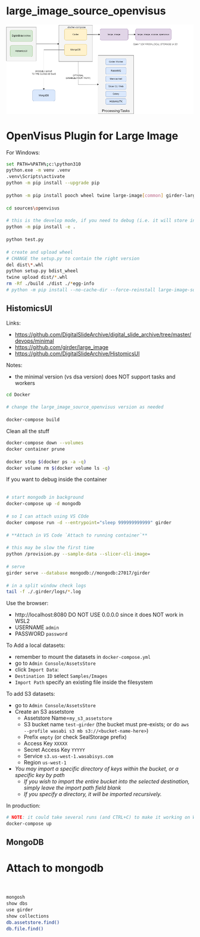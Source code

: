 # large_image_source_openvisus

![Diagram](docs/diagram.png)



# OpenVisus Plugin for Large Image

For Windows:

```bash
set PATH=%PATH%;c:\python310
python.exe -m venv .venv
.venv\Scripts\activate
python -m pip install --upgrade pip

python -m pip install pooch wheel twine large-image[common] girder-large-image OpenVisusNoGui

cd sources\openvisus

# this is the develop mode, if you need to debug (i.e. it will store in site packages links to the current source files)
python -m pip install -e .

python test.py

# create and upload wheel
# CHANGE the setup.py to contain the right version
del dist\*.whl
python setup.py bdist_wheel
twine upload dist/*.whl
rm -Rf ./build ./dist ./*egg-info
# python -m pip install --no-cache-dir --force-reinstall large-image-source-openvisus
```


## HistomicsUI

Links:
- https://github.com/DigitalSlideArchive/digital_slide_archive/tree/master/devops/minimal
- https://github.com/girder/large_image
- https://github.com/DigitalSlideArchive/HistomicsUI

Notes:
- the minimal version (vs dsa version) does NOT support tasks and workers


```bash
cd Docker

# change the large_image_source_openvisus version as needed

docker-compose build
```

Clean all the stuff

```bash
docker-compose down --volumes
docker container prune

docker stop $(docker ps -a -q)
docker volume rm $(docker volume ls -q)
```

If you want to debug inside the container

```bash

# start mongodb in background
docker-compose up -d mongodb

# so I can attach using VS COde
docker compose run -d --entrypoint="sleep 999999999999" girder 

# **Attach in VS Code `Attach to running container`**

# this may be slow the first time
python /provision.py --sample-data --slicer-cli-image= 

# serve
girder serve --database mongodb://mongodb:27017/girder

# in a split window check logs
tail -f ./.girder/logs/*.log 
```

Use the browser:

- http://localhost:8080  DO NOT USE 0.0.0.0  since it does NOT work in WSL2
- USERNAME `admin` 
- PASSWORD `password`

To Add a local datasets:
- remember to mount the datasets in `docker-compose.yml`
- go to `Admin Console/AssetsStore` 
- click `Import Data`:
- `Destination ID` select `Samples/Images`
- `Import Path` specify an existing file inside the filesystem

To add S3 datasets:
- go to `Admin Console/AssetsStore` 
- Create an S3 assetstore
  - Assetstore Name=`my_s3_assetstore`
  - S3 bucket name `test-girder` (the bucket must pre-exists; or do `aws --profile wasabi s3 mb s3://<bucket-name-here>`)
  - Prefix `empty` (or check SealStorage prefix)
  - Access Key `XXXXX`
  - Secret Access Key `YYYYY`
  - Service `s3.us-west-1.wasabisys.com`
  - Region `us-west-1`
- *You may import a specific directory of keys within the bucket, or a specific key by path* 
  - *If you wish to import the entire bucket into the selected destination, simply leave the import path field blank*
  - *If you specify a directory, it will be imported recursively.*


In production:

```bash
# NOTE: it could take several runs (and CTRL+C) to make it working on WSL2
docker-compose up
```

## MongoDB

# Attach to mongodb


```bash


mongosh
show dbs
use girder
show collections
db.assetstore.find()
db.file.find()
```